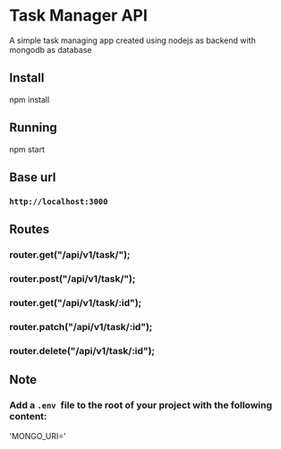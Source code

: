 # Task Manager API
  A simple task managing app
  created using nodejs as backend with mongodb as database
  
## Install
 npm install
 
## Running
 npm start
 
 ## Base url
  ### `http://localhost:3000` 

 ## Routes
  ### router.get("/api/v1/task/");

  ### router.post("/api/v1/task/");

  ### router.get("/api/v1/task/:id");

  ### router.patch("/api/v1/task/:id");

  ### router.delete("/api/v1/task/:id");


## Note
### Add a `.env `file to the root of your project with the following content:
 
  'MONGO_URI=<mongo url>'
